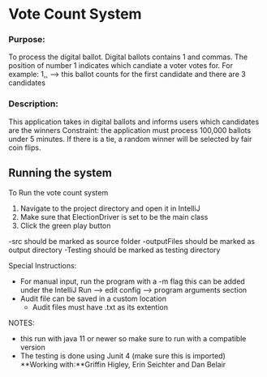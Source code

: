 # Vote Count System
### Purpose:
To process the digital ballot. Digital ballots contains 1 and commas. The position of number 1 indicates which candiate a voter votes for.
For example:
1,, --> this ballot counts for the first candidate and there are 3 candidates

### Description:
This application takes in digital ballots and informs users which candidates are the winners
Constraint: the application must process 100,000 ballots under 5 minutes. If there is a tie, a random winner will be selected by fair coin flips.

## Running the system
To Run the vote count system 
1) Navigate to the project directory and open it in IntelliJ
2) Make sure that ElectionDriver is set to be the main class
3) Click the green play button 

-src should be marked as source folder
-outputFiles should be marked as output directory
-Testing should be marked as testing directory

Special Instructions:
 - For manual input, run the program with a -m flag
    this can be added under the IntelliJ Run --> edit config --> program arguments section
 - Audit file can be saved in a custom location
   - Audit files must have .txt as its extention
    

NOTES:

 - this run with java 11 or newer so make sure to run with a compatible version
 - The testing is done using Junit 4 (make sure this is imported)
 **Working with:**Griffin Higley, Erin Seichter and Dan Belair

